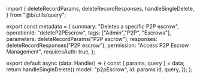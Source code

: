 import {
  deleteRecordParams,
  deleteRecordResponses,
  handleSingleDelete,
} from "@b/utils/query";

export const metadata = {
  summary: "Deletes a specific P2P escrow",
  operationId: "deleteP2PEscrow",
  tags: ["Admin","P2P", "Escrows"],
  parameters: deleteRecordParams("P2P escrow"),
  responses: deleteRecordResponses("P2P escrow"),
  permission: "Access P2P Escrow Management",
  requiresAuth: true,
};

export default async (data: Handler) => {
  const { params, query } = data;
  return handleSingleDelete({
    model: "p2pEscrow",
    id: params.id,
    query,
  });
};
